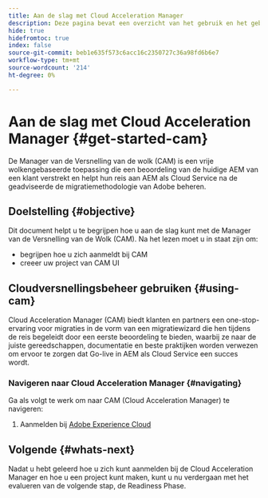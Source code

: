 ```yaml
---
title: Aan de slag met Cloud Acceleration Manager
description: Deze pagina bevat een overzicht van het gebruik en het gebruik van Cloud Acceleration Manager.
hide: true
hidefromtoc: true
index: false
source-git-commit: beb1e635f573c6acc16c2350727c36a98fd6b6e7
workflow-type: tm+mt
source-wordcount: '214'
ht-degree: 0%

---
```



# Aan de slag met Cloud Acceleration Manager {#get-started-cam}

De Manager van de Versnelling van de wolk (CAM) is een vrije wolkengebaseerde toepassing die een beoordeling van de huidige AEM van een klant verstrekt en helpt hun reis aan AEM als Cloud Service na de geadviseerde de migratiemethodologie van Adobe beheren.

## Doelstelling {#objective}

Dit document helpt u te begrijpen hoe u aan de slag kunt met de Manager van de Versnelling van de Wolk (CAM). Na het lezen moet u in staat zijn om:

* begrijpen hoe u zich aanmeldt bij CAM
* creeer uw project van CAM UI

## Cloudversnellingsbeheer gebruiken {#using-cam}

Cloud Acceleration Manager (CAM) biedt klanten en partners een one-stop-ervaring voor migraties in de vorm van een migratiewizard die hen tijdens de reis begeleidt door een eerste beoordeling te bieden, waarbij ze naar de juiste gereedschappen, documentatie en beste praktijken worden verwezen om ervoor te zorgen dat Go-live in AEM als Cloud Service een succes wordt.

### Navigeren naar Cloud Acceleration Manager {#navigating}


Ga als volgt te werk om naar CAM (Cloud Acceleration Manager) te navigeren:

1. Aanmelden bij [Adobe Experience Cloud](https://experience.adobe.com)



## Volgende {#whats-next}

Nadat u hebt geleerd hoe u zich kunt aanmelden bij de Cloud Acceleration Manager en hoe u een project kunt maken, kunt u nu verdergaan met het evalueren van de volgende stap, de Readiness Phase.